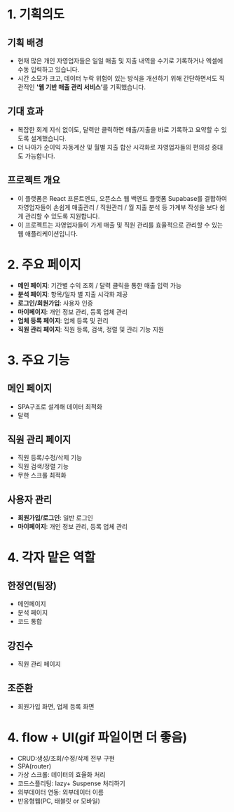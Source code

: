 # 1. 기획의도

## 기획 배경

- 현재 많은 개인 자영업자들은 일일 매출 및 지출 내역을 수기로 기록하거나 엑셀에 수동 입력하고 있습니다.
- 시간 소모가 크고, 데이터 누락 위험이 있는 방식을 개선하기 위해 간단하면서도 직관적인 <strong>'웹 기반 매출 관리 서비스’</strong >를 기획했습니다.

## 기대 효과

- 복잡한 회계 지식 없이도, 달력만 클릭하면 매출/지출을 바로 기록하고 요약할 수 있도록 설계했습니다.
- 더 나아가 순이익 자동계산 및 월별 지출 합산 시각화로 자영업자들의 편의성 증대도 가능합니다.

## 프로젝트 개요

- 이 플랫폼은 React 프론트엔드, 오픈소스 웹 백엔드 플랫폼 Supabase를 결합하여 자영업자들이 손쉽게 매출관리 / 직원관리 / 월 지출 분석 등 가계부 작성을 보다 쉽게 관리할 수 있도록 지원합니다.
- 이 프로젝트는 자영업자들이 가게 매출 및 직원 관리를 효율적으로 관리할 수 있는 웹 애플리케이션입니다.

# 2. 주요 페이지

- **메인 페이지**: 기간별 수익 조회 / 달력 클릭을 통한 매출 입력 가능
- **분석 페이지**: 항목/일자 별 지출 시각화 제공
- **로그인/회원가입**: 사용자 인증
- **마이페이지**: 개인 정보 관리, 등록 업체 관리
- **업체 등록 페이지**: 업체 등록 및 관리
- **직원 관리 페이지**: 직원 등록, 검색, 정렬 및 관리 기능 지원

# 3. 주요 기능

## 메인 페이지

- SPA구조로 설계해 데이터 최적화
- 달력

## 직원 관리 페이지

- 직원 등록/수정/삭제 기능
- 직원 검색/정렬 기능
- 무한 스크롤 최적화

## 사용자 관리

- **회원가입/로그인**: 일반 로그인
- **마이페이지**: 개인 정보 관리, 등록 업체 관리

# 4. 각자 맡은 역할

## 한정연(팀장)

- 메인페이지
- 분석 페이지
- 코드 통합

## 강진수

- 직원 관리 페이지

## 조준환

- 회원가입 화면, 업체 등록 화면

# 4. flow + UI(gif 파일이면 더 좋음)

- CRUD:생성/조회/수정/삭제 전부 구현
- SPA(router)
- 가상 스크롤: 데이터의 효율화 처리
- 코드스플리팅: lazy+ Suspense 처리하기
- 외부데이터 연동: 외부데이터 이름
- 반응형웹(PC, 태블릿 or 모바일)
